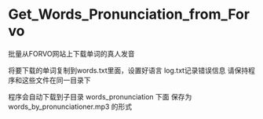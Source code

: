 # Get_Words_Pronunciation_from_Forvo

批量从FORVO网站上下载单词的真人发音

将要下载的单词复制到words.txt里面，设置好语言
log.txt记录错误信息
请保持程序和这些文件在同一目录下

程序会自动下载到子目录 words_pronunciation 下面
保存为 words_by_pronunciationer.mp3 的形式
